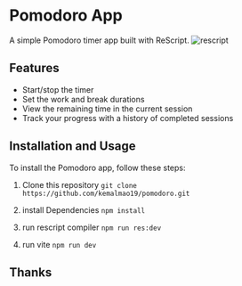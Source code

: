 # Pomodoro App

A simple Pomodoro timer app built with ReScript.
![rescript]("https://github.com/kemalmao19/pomodoro/blob/main/images/screenshot.png?raw=true")


## Features

* Start/stop the timer
* Set the work and break durations
* View the remaining time in the current session
* Track your progress with a history of completed sessions

## Installation and Usage

To install the Pomodoro app, follow these steps:

1. Clone this repository
```git clone https://github.com/kemalmao19/pomodoro.git```

2. install Dependencies
```npm install```

3. run rescript compiler
```npm run res:dev```

4. run vite
```npm run dev```

## Thanks
